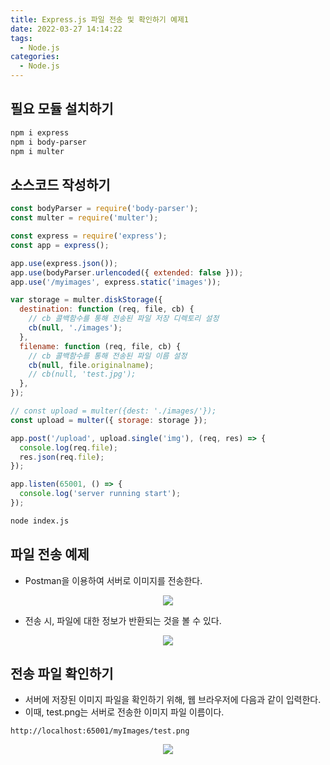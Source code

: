 ```yaml
---
title: Express.js 파일 전송 및 확인하기 예제1
date: 2022-03-27 14:14:22
tags:
  - Node.js
categories:
  - Node.js
---
```


## 필요 모듈 설치하기

```bash
npm i express
npm i body-parser
npm i multer
```

## 소스코드 작성하기

```javascript
const bodyParser = require('body-parser');
const multer = require('multer');

const express = require('express');
const app = express();

app.use(express.json());
app.use(bodyParser.urlencoded({ extended: false }));
app.use('/myimages', express.static('images'));

var storage = multer.diskStorage({
  destination: function (req, file, cb) {
    // cb 콜백함수를 통해 전송된 파일 저장 디렉토리 설정
    cb(null, './images');
  },
  filename: function (req, file, cb) {
    // cb 콜백함수를 통해 전송된 파일 이름 설정
    cb(null, file.originalname);
    // cb(null, 'test.jpg');
  },
});

// const upload = multer({dest: './images/'});
const upload = multer({ storage: storage });

app.post('/upload', upload.single('img'), (req, res) => {
  console.log(req.file);
  res.json(req.file);
});

app.listen(65001, () => {
  console.log('server running start');
});
```

```bash
node index.js
```

## 파일 전송 예제

- Postman을 이용하여 서버로 이미지를 전송한다.

<p align="center"><img src="/images/Node_js/Express/Multer/ImageQuery/ImageQuery1.jpg"></p>

- 전송 시, 파일에 대한 정보가 반환되는 것을 볼 수 있다.

<p align="center"><img src="/images/Node_js/Express/Multer/ImageQuery/ImageQuery2.jpg"></p>

## 전송 파일 확인하기

- 서버에 저장된 이미지 파일을 확인하기 위해, 웹 브라우저에 다음과 같이 입력한다.
- 이때, test.png는 서버로 전송한 이미지 파일 이름이다.

```text
http://localhost:65001/myImages/test.png
```

<p align="center"><img src="/images/Node_js/Express/Multer/ImageQuery/ImageQuery3.jpg"></p>
